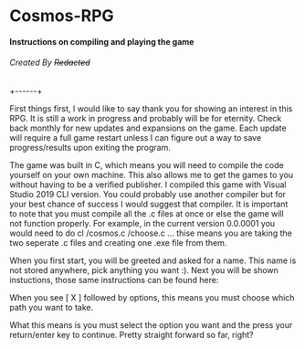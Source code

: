 # Cosmos-RPG
#### Instructions on compiling and playing the game
###### Created By ~~Redacted~~

+------+

First things first, I would like to say thank you for showing an interest in this RPG. It is still a work in progress and probably will be for eternity. Check back monthly for new updates and expansions on the game. Each update will require a full game restart unless I can figure out a way to save progress/results upon exiting the program. 

The game was built in C, which means you will need to compile the code yourself on your own machine. This also allows me to get the games to you without having to be a verified publisher. I compiled this game with Visual Studio 2019 CLI version. You could probably use another compiler but for your best chance of success I would suggest that compiler. It is important to note that you must compile all the .c files at once or else the game will not function properly. For example, in the current version 0.0.0001 you would need to do cl /cosmos.c /choose.c ... thise means you are taking the two seperate .c files and creating one .exe file from them. 

When you first start, you will be greeted and asked for a name. This name is not stored anywhere, pick anything you want :). Next you will be shown instuctions, those same instructions can be found here:

When you see [ X ] followed by options, this means you must choose which path you want to take.

What this means is you must select the option you want and the press your return/enter key to continue. Pretty straight forward so far, right?
